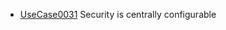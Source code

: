   * [UseCase0031](https://github.com/DomainDrivenArchitecture/ddaRequirement/blob/master/en/requirements/UseCase0031.md) Security is centrally configurable